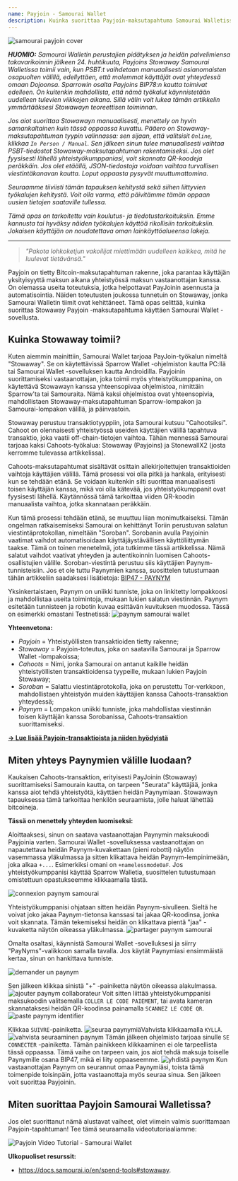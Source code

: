 ```yaml
---
name: Payjoin - Samourai Wallet
description: Kuinka suorittaa Payjoin-maksutapahtuma Samourai Walletissa?
---
```

![samourai payjoin cover](assets/cover.webp)

***HUOMIO:** Samourai Walletin perustajien pidätyksen ja heidän palvelimiensa takavarikoinnin jälkeen 24. huhtikuuta, Payjoins Stowaway Samourai Walletissa toimii vain, kun PSBT:t vaihdetaan manuaalisesti asianomaisten osapuolten välillä, edellyttäen, että molemmat käyttäjät ovat yhteydessä omaan Dojoonsa. Sparrowin osalta Payjoins BIP78:n kautta toimivat edelleen. On kuitenkin mahdollista, että nämä työkalut käynnistetään uudelleen tulevien viikkojen aikana. Sillä välin voit lukea tämän artikkelin ymmärtääksesi Stowawayn teoreettisen toiminnan.*

_Jos aiot suorittaa Stowawayn manuaalisesti, menettely on hyvin samankaltainen kuin tässä oppaassa kuvattu. Pääero on Stowaway-maksutapahtuman tyypin valinnassa: sen sijaan, että valitsisit `Online`, klikkaa `In Person / Manual`. Sen jälkeen sinun tulee manuaalisesti vaihtaa PSBT-tiedostot Stowaway-maksutapahtuman rakentamiseksi. Jos olet fyysisesti lähellä yhteistyökumppaniasi, voit skannata QR-koodeja peräkkäin. Jos olet etäällä, JSON-tiedostoja voidaan vaihtaa turvallisen viestintäkanavan kautta. Loput oppaasta pysyvät muuttumattomina._

_Seuraamme tiiviisti tämän tapauksen kehitystä sekä siihen liittyvien työkalujen kehitystä. Voit olla varma, että päivitämme tämän oppaan uusien tietojen saataville tullessa._

_Tämä opas on tarkoitettu vain koulutus- ja tiedotustarkoituksiin. Emme kannusta tai hyväksy näiden työkalujen käyttöä rikollisiin tarkoituksiin. Jokaisen käyttäjän on noudatettava oman lainkäyttöalueensa lakeja._

---

> *"Pakota lohkoketjun vakoilijat miettimään uudelleen kaikkea, mitä he luulevat tietävänsä."*

Payjoin on tietty Bitcoin-maksutapahtuman rakenne, joka parantaa käyttäjän yksityisyyttä maksun aikana yhteistyössä maksun vastaanottajan kanssa. On olemassa useita toteutuksia, jotka helpottavat PayJoinin asennusta ja automatisointia. Näiden toteutusten joukossa tunnetuin on Stowaway, jonka Samourai Walletin tiimit ovat kehittäneet. Tämä opas selittää, kuinka suorittaa Stowaway Payjoin -maksutapahtuma käyttäen Samourai Wallet -sovellusta.

## Kuinka Stowaway toimii?

Kuten aiemmin mainittiin, Samourai Wallet tarjoaa PayJoin-työkalun nimeltä "Stowaway". Se on käytettävissä Sparrow Wallet -ohjelmiston kautta PC:llä tai Samourai Wallet -sovelluksen kautta Androidilla. Payjoinin suorittamiseksi vastaanottajan, joka toimii myös yhteistyökumppanina, on käytettävä Stowawayn kanssa yhteensopivaa ohjelmistoa, nimittäin Sparrow'ta tai Samouraita. Nämä kaksi ohjelmistoa ovat yhteensopivia, mahdollistaen Stowaway-maksutapahtuman Sparrow-lompakon ja Samourai-lompakon välillä, ja päinvastoin.

Stowaway perustuu transaktiotyyppiin, jota Samourai kutsuu "Cahootsiksi". Cahoot on olennaisesti yhteistyössä useiden käyttäjien välillä tapahtuva transaktio, joka vaatii off-chain-tietojen vaihtoa. Tähän mennessä Samourai tarjoaa kaksi Cahoots-työkalua: Stowaway (Payjoins) ja StonewallX2 (josta kerromme tulevassa artikkelissa).

Cahoots-maksutapahtumat sisältävät osittain allekirjoitettujen transaktioiden vaihtoja käyttäjien välillä. Tämä prosessi voi olla pitkä ja hankala, erityisesti kun se tehdään etänä. Se voidaan kuitenkin silti suorittaa manuaalisesti toisen käyttäjän kanssa, mikä voi olla kätevää, jos yhteistyökumppanit ovat fyysisesti lähellä. Käytännössä tämä tarkoittaa viiden QR-koodin manuaalista vaihtoa, jotka skannataan peräkkäin.

Kun tämä prosessi tehdään etänä, se muuttuu liian monimutkaiseksi. Tämän ongelman ratkaisemiseksi Samourai on kehittänyt Toriin perustuvan salatun viestintäprotokollan, nimeltään "Soroban". Sorobanin avulla Payjoinin vaatimat vaihdot automatisoidaan käyttäjäystävällisen käyttöliittymän taakse. Tämä on toinen menetelmä, jota tutkimme tässä artikkelissa.
Nämä salatut vaihdot vaativat yhteyden ja autentikoinnin luomisen Cahoots-osallistujien välille. Soroban-viestintä perustuu siis käyttäjien Paynym-tunnisteisiin. Jos et ole tuttu Paynymien kanssa, suosittelen tutustumaan tähän artikkeliin saadaksesi lisätietoja: [BIP47 - PAYNYM](https://planb.network/tutorials/privacy/paynym-bip47)

 Yksinkertaistaen, Paynym on uniikki tunniste, joka on linkitetty lompakkoosi ja mahdollistaa useita toimintoja, mukaan lukien salatun viestinnän. Paynym esitetään tunnisteen ja robotin kuvaa esittävän kuvituksen muodossa. Tässä on esimerkki omastani Testnetissä: ![paynym samourai wallet](assets/en/1.webp)

**Yhteenvetona:**
- _Payjoin_ = Yhteistyöllisten transaktioiden tietty rakenne;
- _Stowaway_ = Payjoin-toteutus, joka on saatavilla Samourai ja Sparrow Wallet -lompakoissa;
- _Cahoots_ = Nimi, jonka Samourai on antanut kaikille heidän yhteistyöllisten transaktioidensa tyypeille, mukaan lukien Payjoin Stowaway;
- _Soroban_ = Salattu viestintäprotokolla, joka on perustettu Tor-verkkoon, mahdollistaen yhteistyön muiden käyttäjien kanssa Cahoots-transaktion yhteydessä;
- _Paynym_ = Lompakon uniikki tunniste, joka mahdollistaa viestinnän toisen käyttäjän kanssa Sorobanissa, Cahoots-transaktion suorittamiseksi.

[**-> Lue lisää Payjoin-transaktioista ja niiden hyödyistä**](https://planb.network/tutorials/privacy/payjoin)

## Miten yhteys Paynymien välille luodaan?

Kaukaisen Cahoots-transaktion, erityisesti PayJoinin (Stowaway) suorittamiseksi Samourain kautta, on tarpeen "Seurata" käyttäjää, jonka kanssa aiot tehdä yhteistyötä, käyttäen heidän Paynymiaan. Stowawayn tapauksessa tämä tarkoittaa henkilön seuraamista, jolle haluat lähettää bitcoineja.

**Tässä on menettely yhteyden luomiseksi:**

Aloittaaksesi, sinun on saatava vastaanottajan Paynymin maksukoodi Payjoinia varten. Samourai Wallet -sovelluksessa vastaanottajan on napautettava heidän Paynym-kuvakettaan (pieni robotti) näytön vasemmassa yläkulmassa ja sitten klikattava heidän Paynym-lempinimeään, joka alkaa `+...`. Esimerkiksi omani on `+namelessmode0aF`. Jos yhteistyökumppanisi käyttää Sparrow Walletia, suosittelen tutustumaan omistettuun opastukseemme klikkaamalla tästä.

![connexion paynym samourai](assets/notext/2.webp)

Yhteistyökumppanisi ohjataan sitten heidän Paynym-sivulleen. Sieltä he voivat joko jakaa Paynym-tietonsa kanssasi tai jakaa QR-koodinsa, jonka voit skannata. Tämän tekemiseksi heidän on klikattava pientä "jaa" -kuvaketta näytön oikeassa yläkulmassa.
![partager paynym samourai](assets/en/1.webp)

Omalta osaltasi, käynnistä Samourai Wallet -sovelluksesi ja siirry "PayNyms"-valikkoon samalla tavalla. Jos käytät Paynymiasi ensimmäistä kertaa, sinun on hankittava tunniste.

![demander un paynym](assets/notext/3.webp)

Sen jälkeen klikkaa sinistä "+" -painiketta näytön oikeassa alakulmassa.
![ajouter paynym collaborateur](assets/notext/4.webp)
Voit sitten liittää yhteistyökumppanisi maksukoodin valitsemalla `COLLER LE CODE PAIEMENT`, tai avata kameran skannataksesi heidän QR-koodinsa painamalla `SCANNEZ LE CODE QR`.![paste paynym identifier](assets/notext/5.webp)

Klikkaa `SUIVRE`-painiketta.
![seuraa paynymiä](assets/notext/6.webp)Vahvista klikkaamalla `KYLLÄ`.
![vahvista seuraaminen paynym](assets/notext/7.webp)
Tämän jälkeen ohjelmisto tarjoaa sinulle `SE CONNECTER` -painiketta. Tämän painikkeen klikkaaminen ei ole tarpeellista tässä oppaassa. Tämä vaihe on tarpeen vain, jos aiot tehdä maksuja toiselle Paynymille osana BIP47, mikä ei liity oppaaseemme.
![yhdistä paynym](assets/notext/8.webp)
Kun vastaanottajan Paynym on seurannut omaa Paynymiäsi, toista tämä toimenpide toisinpäin, jotta vastaanottaja myös seuraa sinua. Sen jälkeen voit suorittaa Payjoinin.

## Miten suorittaa Payjoin Samourai Walletissa?

Jos olet suorittanut nämä alustavat vaiheet, olet viimein valmis suorittamaan Payjoin-tapahtuman! Tee tämä seuraamalla videotutoriaaliamme:

![Payjoin Video Tutorial - Samourai Wallet](https://youtu.be/FXW6XZim0ww?si=EXalYwK1t9DT48aE)

**Ulkopuoliset resurssit:**
- https://docs.samourai.io/en/spend-tools#stowaway.